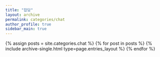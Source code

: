```yaml
---
title: "잡담"
layout: archive
permalink: categories/chat
author_profile: true
sidebar_main: true
---
```


{% assign posts = site.categories.chat %}
{% for post in posts %} {% include archive-single.html type=page.entries_layout %} {% endfor %}